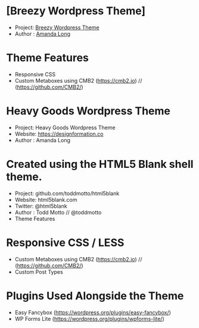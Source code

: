 # [Breezy Wordpress Theme]

* Project: [Breezy Wordpress Theme](https://github.com/AmandaHL/Breezy-WP-Theme)
* Author : [Amanda Long](https://designformation.co)

# Theme Features

* Responsive CSS
* Custom Metaboxes using CMB2 (https://cmb2.io) // (https://github.com/CMB2/)

# Heavy Goods Wordpress Theme

* Project: Heavy Goods Wordpress Theme
* Website: https://designformation.co
* Author : Amanda Long

# Created using the HTML5 Blank shell theme.

* Project: github.com/toddmotto/html5blank
* Website: html5blank.com
* Twitter: @html5blank
* Author : Todd Motto // @toddmotto
* Theme Features

# Responsive CSS / LESS
* Custom Metaboxes using CMB2 (https://cmb2.io) // (https://github.com/CMB2/)
* Custom Post Types

# Plugins Used Alongside the Theme

* Easy Fancybox (https://wordpress.org/plugins/easy-fancybox/)
* WP Forms Lite (https://wordpress.org/plugins/wpforms-lite/)
